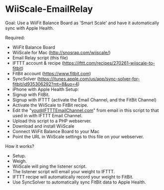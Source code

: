 # WiiScale-EmailRelay

  Goal: Use a WiiFit Balance Board as 'Smart Scale' and have it automatically sync with Apple Health.
  
  Required: 
  - WiiFit Balance Board 
  - WiiScale for Mac (http://snosrap.com/wiiscale/)
  - Email Relay script (this file)
  - IFTTT account & recipe (https://ifttt.com/recipes/270261-wiiscale-to-fitbit)
  - FitBit account (https://www.fitbit.com)
  - SyncSolver (https://itunes.apple.com/us/app/sync-solver-for-fitbit/id935306292?mt=8&uo=4)
  - iPhone with Apple Health
  Setup:
  - Signup with FitBit. 
  - Signup with IFTTT (activate the Email Channel, and the FitBit Channel)
  - Activate the WiiScale to FitBit recipe. 
  - Edit the "you@IFTTTEmailChannel.com" from email in this script to that used in with IFTTT Email Channel.
  - Upload this script to a PHP webserver. 
  - Download and install WiiScale
  - Connect WiiFit Balance Board to your Mac
  - Point the URL in WiiScale settings to this file on your webserver.
  
  How it works?
  - Setup.
  - Weigh.
  - WiiScale will ping the listener script.
  - The listener script will email your weight to IFTTT. 
  - IFTTT recipe will automatically record your weight to FitBit.
  - Use SyncSolver to automatically sync FitBit data to Apple Health. 
